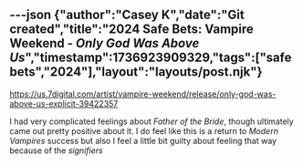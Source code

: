 ---json
{"author":"Casey K","date":"Git created","title":"2024 Safe Bets: Vampire Weekend - _Only God Was Above Us_","timestamp":1736923909329,"tags":["safe bets","2024"],"layout":"layouts/post.njk"}
---
https://us.7digital.com/artist/vampire-weekend/release/only-god-was-above-us-explicit-39422357

I had very complicated feelings about _Father of the Bride_, though ultimately came out pretty positive about it. I do feel like this is a return to _Modern Vampires_ success but also I feel a little bit guilty about feeling that way because of the _signifiers_
